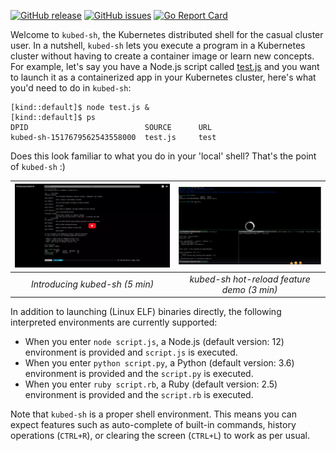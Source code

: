 [![GitHub release](https://github.com/mhausenblas/kubed-sh/workflows/release/badge.svg)](https://github.com/mhausenblas/kubed-sh/releases/)
[![GitHub issues](https://img.shields.io/github/issues/mhausenblas/kubed-sh.svg)](https://github.com/mhausenblas/kubed-sh/issues)
[![Go Report Card](https://goreportcard.com/badge/github.com/mhausenblas/kubed-sh)](https://goreportcard.com/report/github.com/mhausenblas/kubed-sh)

Welcome to `kubed-sh`, the Kubernetes distributed shell for the casual cluster user. 
In a nutshell, `kubed-sh` lets you execute a program in a Kubernetes cluster 
without having to create a container image or learn new concepts. 
For example, let's say you have a Node.js script called [test.js](https://raw.githubusercontent.com/mhausenblas/kubed-sh/master/tc/node/test.js) 
and you want to launch it as a containerized app in your Kubernetes cluster, 
here's what you'd need to do in `kubed-sh`:

```
[kind::default]$ node test.js &
[kind::default]$ ps
DPID                          SOURCE      URL
kubed-sh-1517679562543558000  test.js     test
```

Does this look familiar to what you do in your 'local' shell? That's the point of `kubed-sh` :)

| [![Introducing kubed-sh](img/introducing-kubed-sh.png)](https://www.youtube.com/watch?v=gqi1-XLiq-o) | [![kubed-sh hot-reload feature demo](img/hotreload.png)](https://www.useloom.com/share/441a97fd48ae46da8d786194f93968f6) |
|:--------------------------------:|:------------------------------------------:|
| *Introducing kubed-sh (5 min)*   | *kubed-sh hot-reload feature demo (3 min)* |

In addition to launching (Linux ELF) binaries directly, the following interpreted environments are currently supported:

- When you enter `node script.js`, a Node.js (default version: 12) environment is provided and `script.js` is executed.
- When you enter `python script.py`, a Python (default version: 3.6) environment is provided and the `script.py` is executed.
- When you enter `ruby script.rb`, a Ruby (default version: 2.5) environment is provided and the `script.rb` is executed.

Note that `kubed-sh` is a proper shell environment. This means you can expect
features such as auto-complete of built-in commands, 
history operations (`CTRL+R`), or clearing the screen (`CTRL+L`) to work as per usual.
